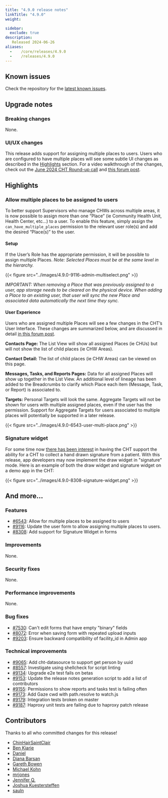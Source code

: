 ```yaml
---
title: "4.9.0 release notes"
linkTitle: "4.9.0"
weight:

sidebar:
  exclude: true
description:
   Released 2024-06-26
aliases:
  -    /core/releases/4.9.0
  -    /releases/4.9.0
---
```


## Known issues

Check the repository for the [latest known issues](https://github.com/medic/cht-core/issues?q=is%3Aissue+label%3A%22Affects%3A+4.9.0%22).

## Upgrade notes

### Breaking changes

None.

### UI/UX changes

This release adds support for assigning multiple places to users. Users who are configured to have multiple places will see some subtle UI changes as described in the [Highlights](#highlights) section. For a video walkthrough of the changes, check out the [June 2024 CHT Round-up call](https://youtu.be/hrhdrzP41gE?si=_7wglk7Nm7CCSFbY&t=606) and [this forum post](https://forum.communityhealthtoolkit.org/t/support-for-supervisors-who-need-to-manage-multiple-areas/3497/2?u=michael).


## Highlights

### Allow multiple places to be assigned to users
To better support Supervisors who manage CHWs across multiple areas, it is now possible to assign more than one “Place” (ie Community Health Unit, Health Center, etc…) to a user. To enable this feature, simply assign the `can_have_multiple_places` permission to the relevant user role(s) and add the desired “Place(s)” to the user.

#### Setup
If the User’s Role has the appropriate permission, it will be possible to assign multiple Places. _Note: Selected Places must be at the same level in the hierarchy._

{{< figure src="../images/4.9.0-9116-admin-multiselect.png" >}}

_IMPORTANT: When removing a Place that was previously assigned to a user, app storage needs to be cleared on the physical device. When adding a Place to an existing user, that user will sync the new Place and associated data automatically the next time they sync._

#### User Experience
Users who are assigned multiple Places will see a few changes in the CHT’s User Interface. These changes are summarized below, and are discussed in detail [in this forum post](https://forum.communityhealthtoolkit.org/t/support-for-supervisors-who-need-to-manage-multiple-areas/3497).

**Contacts Page:** The List View will show all assigned Places (ie CHUs) but will not show the list of child places (ie CHW Areas).

**Contact Detail:** The list of child places (ie CHW Areas) can be viewed on this page.

**Messages, Tasks, and Reports Pages:** Data for all assigned Places will show up together in the List View. An additional level of lineage has been added to the Breadcrumbs to clarify which Place each item (Message, Task, or Report) is associated to.

**Targets:** Personal Targets will look the same. Aggregate Targets will not be shown for users with multiple assigned places, even if the user has the permission. Support for Aggregate Targets for users associated to multiple places will potentially be supported in a later release.

{{< figure src="../images/4.9.0-6543-user-multi-place.png" >}}


### Signature widget
For some time now [there has been interest](https://forum.communityhealthtoolkit.org/t/signature-drawing-widget/2176) in having the CHT support the ability for a CHT to collect a hand drawn signature from a patient.  With this release, app developers may now implement the draw widget in "signature" mode.  Here is an example of both the draw widget and signature widget on a demo app in the CHT:


{{< figure src="../images/4.9.0-8308-signature-widget.png" >}}


## And more...

### Features

- [#6543](https://github.com/medic/cht-core/issues/6543): Allow for multiple places to be assigned to users
- [#9116](https://github.com/medic/cht-core/issues/9116): Update the user form to allow assigning multiple places to users.
- [#8308](https://github.com/medic/cht-core/issues/8308): Add support for Signature Widget in forms

### Improvements

None.

### Security fixes

None.

### Performance improvements

None.

### Bug fixes

- [#7530](https://github.com/medic/cht-core/issues/7530): Can't edit forms that have empty "binary" fields
- [#8072](https://github.com/medic/cht-core/issues/8072): Error when saving form with repeated upload inputs
- [#9203](https://github.com/medic/cht-core/issues/9203): Ensure backward compatibility of facility_id in Admin app

### Technical improvements

- [#9065](https://github.com/medic/cht-core/issues/9065): Add cht-datasource to support get person by uuid
- [#8557](https://github.com/medic/cht-core/issues/8557): Investigate using shellcheck for script linting
- [#9134](https://github.com/medic/cht-core/issues/9134): Upgrade e2e test fails on betas
- [#9153](https://github.com/medic/cht-core/issues/9153): Update the release notes generation script to add a list of contributors
- [#9155](https://github.com/medic/cht-core/issues/9155): Permissions to show reports and tasks test is failing often
- [#9173](https://github.com/medic/cht-core/issues/9173): Add Gaze cwd with path.resolve to watch.js
- [#9179](https://github.com/medic/cht-core/issues/9179): Integration tests broken on master
- [#9187](https://github.com/medic/cht-core/issues/9187): Haproxy unit tests are failing due to haproxy patch release



## Contributors

Thanks to all who committed changes for this release!

- [ChinHairSaintClair](https://github.com/ChinHairSaintClair)
- [Ben Kiarie](https://github.com/Benmuiruri)
- [Daniel](https://github.com/nydr)
- [Diana Barsan](https://github.com/dianabarsan)
- [Gareth Bowen](https://github.com/garethbowen)
- [Michael Kohn](https://github.com/michaelkohn)
- [mrjones](https://github.com/mrjones-plip)
- [Jennifer Q.](https://github.com/latin-panda)
- [Joshua Kuestersteffen](https://github.com/jkuester)
- [sauln](https://github.com/fardarter)
